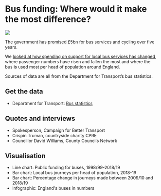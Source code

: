 # Bus funding: Where would it make the most difference?

![](https://ichef.bbci.co.uk/news/624/cpsprodpb/11963/production/_110853027_busfunding-nc.png)

The government has promised £5bn for bus services and cycling over five years.

We [looked at how spending on support for local bus services has changed](https://www.bbc.co.uk/news/uk-england-51460437), where passenger numbers have risen and fallen the most and where the bus is used most per head of population around England.

Sources of data are all from the Department for Transport’s bus statistics.

## Get the data 

* Department for Transport: [Bus statistics](https://www.gov.uk/government/collections/bus-statistics)

## Quotes and interviews

* Spokesperson, Campaign for Better Transport 
* Crispin Truman, countryside charity CPRE
* Councillor David Williams, County Councils Network

## Visualisation

* Line chart: Public funding for buses, 1998/99-2018/19
* Bar chart: Local bus journeys per head of population, 2018-19
* Bar chart: Percentage change in journeys made between 2009/10 and 2018/19
* Infographic: England's buses in numbers 
